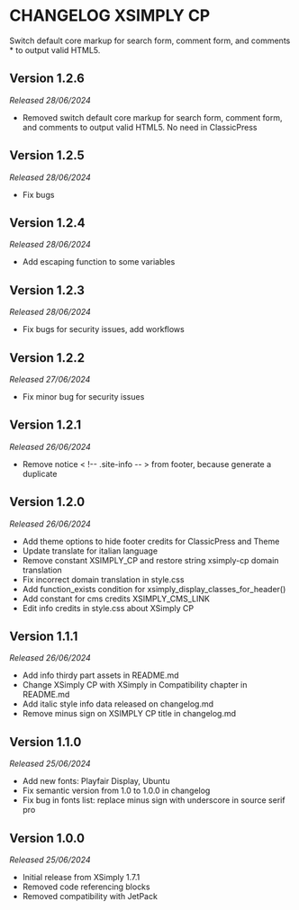 # CHANGELOG XSIMPLY CP

Switch default core markup for search form, comment form, and comments
		 * to output valid HTML5.

## Version 1.2.6
*Released 28/06/2024*
- Removed switch default core markup for search form, comment form, and comments
to output valid HTML5. No need in ClassicPress

## Version 1.2.5
*Released 28/06/2024*
- Fix bugs

## Version 1.2.4
*Released 28/06/2024*
- Add escaping function to some variables

## Version 1.2.3
*Released 28/06/2024*
- Fix bugs for security issues, add workflows

## Version 1.2.2
*Released 27/06/2024*
- Fix minor bug for security issues

## Version 1.2.1
*Released 26/06/2024*
- Remove notice < !-- .site-info -- > from footer, because generate a duplicate

## Version 1.2.0
*Released 26/06/2024*
- Add theme options to hide footer credits for ClassicPress and Theme
- Update translate for italian language
- Remove constant XSIMPLY_CP and restore string xsimply-cp domain translation
- Fix incorrect domain translation in style.css
- Add function_exists condition for xsimply_display_classes_for_header()
- Add constant for cms credits XSIMPLY_CMS_LINK
- Edit info credits in style.css about XSimply CP

## Version 1.1.1
*Released 26/06/2024*
- Add info thirdy part assets in README.md
- Change XSimply CP with XSimply in Compatibility chapter in README.md
- Add italic style info data released on changelog.md
- Remove minus sign on XSIMPLY CP title in changelog.md

## Version 1.1.0
*Released 25/06/2024*
- Add new fonts: Playfair Display, Ubuntu
- Fix semantic version from 1.0 to 1.0.0 in changelog
- Fix bug in fonts list: replace minus sign with underscore in source serif pro

## Version 1.0.0 
*Released 25/06/2024*
- Initial release from XSimply 1.7.1
- Removed code referencing blocks
- Removed compatibility with JetPack

